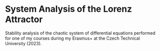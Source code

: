 # System Analysis of the Lorenz Attractor
Stability analysis of the chaotic system of differential equations performed for one of my courses during my Erasmus+ at the Czech Technical University (2023).
